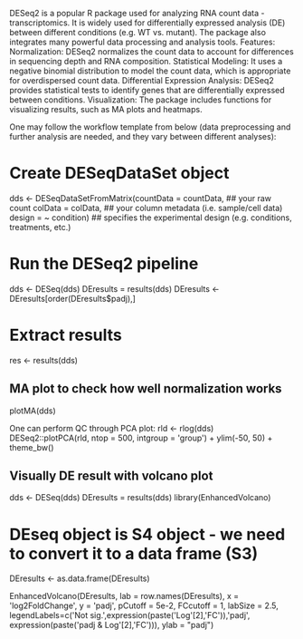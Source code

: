 DESeq2 is a popular R package used for analyzing RNA count data - transcriptomics. It is widely used for differentially expressed analysis (DE) between different conditions (e.g. WT vs. mutant). The package also integrates many powerful data processing and analysis tools.
Features:
Normalization: DESeq2 normalizes the count data to account for differences in sequencing depth and RNA composition.
Statistical Modeling: It uses a negative binomial distribution to model the count data, which is appropriate for overdispersed count data.
Differential Expression Analysis: DESeq2 provides statistical tests to identify genes that are differentially expressed between conditions.
Visualization: The package includes functions for visualizing results, such as MA plots and heatmaps.

One may follow the workflow template from below (data preprocessing and further analysis are needed, and they vary between different analyses):
# Create DESeqDataSet object
dds <- DESeqDataSetFromMatrix(countData = countData, ## your raw count
                              colData = colData, ## your column metadata (i.e. sample/cell data)
                              design = ~ condition) ## specifies the experimental design (e.g. conditions, treatments, etc.)

# Run the DESeq2 pipeline
dds <- DESeq(dds)
DEresults = results(dds)
DEresults <- DEresults[order(DEresults$padj),]

# Extract results
res <- results(dds)

## MA plot to check how well normalization works
plotMA(dds)

One can perform QC through PCA plot:
rld <- rlog(dds)
DESeq2::plotPCA(rld, ntop = 500, intgroup = 'group') +
  ylim(-50, 50) + theme_bw()

## Visually DE result with volcano plot
dds <- DESeq(dds)
DEresults = results(dds)
library(EnhancedVolcano)
# DEseq object is S4 object - we need to convert it to a data frame (S3)
DEresults <- as.data.frame(DEresults)

EnhancedVolcano(DEresults,
                lab = row.names(DEresults),
                x = 'log2FoldChange',
                y = 'padj',
                pCutoff = 5e-2,
                FCcutoff = 1,
                labSize = 2.5,
                legendLabels=c('Not sig.',expression(paste('Log'[2],'FC')),'padj', expression(paste('padj & Log'[2],'FC'))),
                ylab = "padj")

